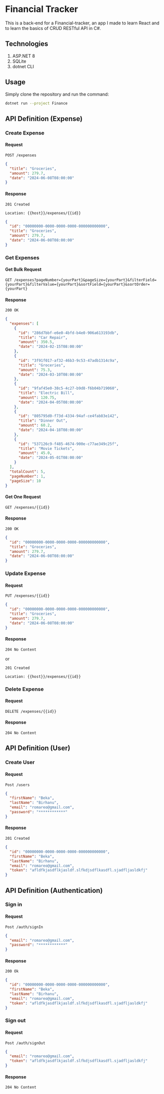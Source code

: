 # Financial Tracker

This is a back-end for a Financial-tracker, an app I made to learn React and to learn the basics of CRUD RESTful API in C#.

## Technologies

1. ASP.NET 8
2. SQLite
3. dotnet CLI

## Usage

Simply clone the repository and run the command:

```bash
dotnet run --project Finance
```

## API Definition (Expense)

### Create Expense

#### Request

```
POST /expenses
```

```json
{
  "title": "Groceries",
  "amount": 279.7,
  "date": "2024-06-08T08:00:00"
}
```

#### Response

```
201 Created
```

```
Location: {{host}}/expenses/{{id}}
```

```json
{
  "id": "00000000-0000-0000-0000-000000000000",
  "title": "Groceries",
  "amount": 279.7,
  "date": "2024-06-08T08:00:00"
}
```

### Get Expenses

#### Get Bulk Request

```
GET /expenses?pageNumber={yourPart}&pageSize={yourPart}&filterField={yourPart}&filterValue={yourPart}&sortField={yourPart}&sortOrder={yourPart}
```

#### Response

```
200 OK
```

```json
{
  "expenses": [
    {
      "id": "286d7bbf-e6e0-4bfd-b4e0-906a613193db",
      "title": "Car Repair",
      "amount": 350.5,
      "date": "2024-02-15T08:00:00"
    },
    {
      "id": "3f91f017-af32-46b3-9c53-47adb1314c9a",
      "title": "Groceries",
      "amount": 75.3,
      "date": "2024-03-10T08:00:00"
    },
    {
      "id": "9faf45e0-38c5-4c27-b9d8-f6b04b719060",
      "title": "Electric Bill",
      "amount": 120.75,
      "date": "2024-04-05T08:00:00"
    },
    {
      "id": "805795d0-f73d-4334-94af-ce4fab83e142",
      "title": "Dinner Out",
      "amount": 60.2,
      "date": "2024-04-18T08:00:00"
    },
    {
      "id": "537126c9-f485-4674-900e-c77ae349c25f",
      "title": "Movie Tickets",
      "amount": 45.0,
      "date": "2024-05-01T08:00:00"
    }
  ],
  "totalCount": 5,
  "pageNumber": 1,
  "pageSize": 10
}
```

#### Get One Request

```
GET /expenses/{{id}}
```

#### Response

```
200 OK
```

```json
{
  "id": "00000000-0000-0000-0000-000000000000",
  "title": "Groceries",
  "amount": 279.7,
  "date": "2024-06-08T08:00:00"
}
```

### Update Expense

#### Request

```
PUT /expenses/{{id}}
```

```json
{
  "id": "00000000-0000-0000-0000-000000000000",
  "title": "Groceries",
  "amount": 279.7,
  "date": "2024-06-08T08:00:00"
}
```

#### Response

```
204 No Content
```

or

```
201 Created
```

```
Location: {{host}}/expenses/{{id}}
```

### Delete Expense

#### Request

```
DELETE /expenses/{{id}}
```

#### Response

```
204 No Content
```

## API Definition (User)

### Create User

#### Request

```
Post /users
```

```json
{
  "firstName": "Beka",
  "lastName": "Birhanu",
  "email": "romareo@gmail.com",
  "password": "************"
}
```

#### Response

```
201 Created
```

```json
{
  "id": "00000000-0000-0000-0000-000000000000",
  "firstName": "Beka",
  "lastName": "Birhanu",
  "email": "romareo@gmail.com",
  "token": "afldfkjasdflkjasldf.slfkdjsdflkasdfl.sjadfljasldkfj"
}
```

## API Definition (Authentication)

### Sign in

#### Request

```
Post /auth/signIn
```

```json
{
  "email": "romareo@gmail.com",
  "password": "************"
}
```

#### Response

```
200 Ok
```

```json
{
  "id": "00000000-0000-0000-0000-000000000000",
  "firstName": "Beka",
  "lastName": "Birhanu",
  "email": "romareo@gmail.com",
  "token": "afldfkjasdflkjasldf.slfkdjsdflkasdfl.sjadfljasldkfj"
}
```

### Sign out

#### Request

```
Post /auth/signOut
```

```json
{
  "email": "romareo@gmail.com",
  "token": "afldfkjasdflkjasldf.slfkdjsdflkasdfl.sjadfljasldkfj"
}
```

#### Response

```
204 No Content
```
